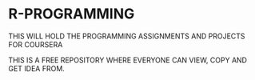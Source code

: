 # R-PROGRAMMING
THIS WILL HOLD THE PROGRAMMING ASSIGNMENTS AND PROJECTS FOR COURSERA

THIS IS A FREE REPOSITORY WHERE EVERYONE CAN VIEW, COPY AND GET IDEA FROM.
